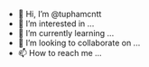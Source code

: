- 👋 Hi, I’m @tuphamcntt
- 👀 I’m interested in ...
- 🌱 I’m currently learning ...
- 💞️ I’m looking to collaborate on ...
- 📫 How to reach me ...

<!---
tuphamcntt/tuphamcntt is a ✨ special ✨ repository because its `README.md` (this file) appears on your GitHub profile.
You can click the Preview link to take a look at your changes.
--->
